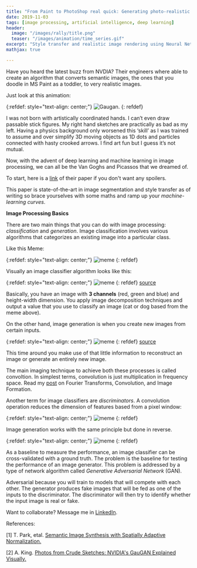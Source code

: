 ```yaml
---
title: "From Paint to PhotoShop real quick: Generating photo-realistic images using semantic image synthesis"
date: 2019-11-03
tags: [image processing, artificial intelligence, deep learning]
header:
  image: "/images/rally/title.png"
  teaser: "/images/animation/time_series.gif"
excerpt: "Style transfer and realistic image rendering using Neural Networks."
mathjax: true

---
```

<div id="fb-root"></div>
<script async defer src="https://connect.facebook.net/en_US/sdk.js#xfbml=1&version=v3.2"></script>

Have you heard the latest buzz from NVDIA? Their engineers where able to create an algorithm that converts semantic images, the ones that you doodle in MS Paint as a toddler, to very realistic images.

Just look at this animation:

{:refdef: style="text-align: center;"}
<img src="{{ site.url }}{{ site.baseurl }}/images/ip/gaugan.gif" alt="Gaugan." class="center">
{: refdef}

I was not born with artistically coordinated hands. I can’t even draw passable stick figures. My right hand sketches are practically as bad as my left. Having a physics background only worsened this ‘skill’ as I was trained to assume and over simplify 3D moving objects as 1D dots and particles connected with hasty crooked arrows. I find art fun but I guess it’s not mutual.

Now, with the advent of deep learning and machine learning in image processing, we can all be the Van Goghs and Picassos that we dreamed of.

To start, here is a [link](https://arxiv.org/abs/1903.07291) of their paper if you don't want any spoilers.

This paper is state-of-the-art in image segmentation and style transfer as of writing so brace yourselves with some maths and ramp up your *machine-learning curves*.

**Image Processing Basics**

There are two main things that you can do with image processing: *classification* and *generation*. Image classification involves various algorithms that categorizes an existing image into a particular class.

Like this Meme:

{:refdef: style="text-align: center;"}
<img src="{{ site.url }}{{ site.baseurl }}/images/ip/meme.jpg" alt="meme" class="center">
{: refdef}

Visually an image classifier algorithm looks like this:

{:refdef: style="text-align: center;"}
<img src="{{ site.url }}{{ site.baseurl }}/images/ip/image_classifier.jpg" alt="meme" class="center">
{: refdef}
[source](https://adamdking.com/blog/gaugan/)

Basically, you have an image with **3 channels** (red, green and blue) and height-width dimension. You apply image decomposition techniques and output a value that you use to classify an image (cat or dog based from the meme above).

On the other hand, image generation is when you create new images from certain inputs.

{:refdef: style="text-align: center;"}
<img src="{{ site.url }}{{ site.baseurl }}/images/ip/generator.jpg" alt="meme" class="center">
{: refdef}
[source](https://adamdking.com/blog/gaugan/)

This time around you make use of that little information to reconstruct an image or generate an entirely new image.

The main imaging technique to achieve both these processes is called convoltion. In simplest terms, convolution is just multiplication in frequency space. Read my [post](https://albertyumol.wixsite.com/bash/activity-4) on Fourier Transforms, Convolution, and Image Formation.

Another term for image classifiers are *discriminators*. A convolution operation reduces the dimension of features based from a pixel window:

{:refdef: style="text-align: center;"}
<img src="{{ site.url }}{{ site.baseurl }}/images/ip/convolution.gif" alt="meme" class="center">
{: refdef}

Image generation works with the same principle but done in reverse.

{:refdef: style="text-align: center;"}
<img src="{{ site.url }}{{ site.baseurl }}/images/ip/convolution_transposed.gif" alt="meme" class="center">
{: refdef}

As a baseline to measure the performance, an image classifier can be cross-validated with a ground truth. The problem is the baseline for testing the performance of an image generator. This problem is addressed by a type of network algorithm called *Generative Adversarial Network* (GAN).

Adversarial because you will train to models that will compete with each other. The generator produces fake images that will be fed as one of the inputs to the discriminator. The discriminator will then try to identify whether the input image is real or fake.









Want to collaborate? Message me in [LinkedIn](https://ph.linkedin.com/in/albertyumol).



References:

[1] T. Park, etal. [Semantic Image Synthesis with Spatially Adaptive Normalization.](https://arxiv.org/abs/1903.07291)

[2] A. King. [Photos from Crude Sketches: NVIDIA's GauGAN Explained Visually.](https://adamdking.com/blog/gaugan/)





<script async src="//pagead2.googlesyndication.com/pagead/js/adsbygoogle.js"></script>
<script>
  (adsbygoogle = window.adsbygoogle || []).push({
    google_ad_client: "ca-pub-6410209740119334",
    enable_page_level_ads: true
  });
</script>

<div class="fb-comments" data-href="https://albertyumol.github.io/" data-numposts="5"></div>
